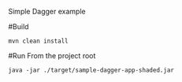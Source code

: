 Simple Dagger example

#Build

```shell
mvn clean install
```

#Run
From the project root
```shell
java -jar ./target/sample-dagger-app-shaded.jar
```